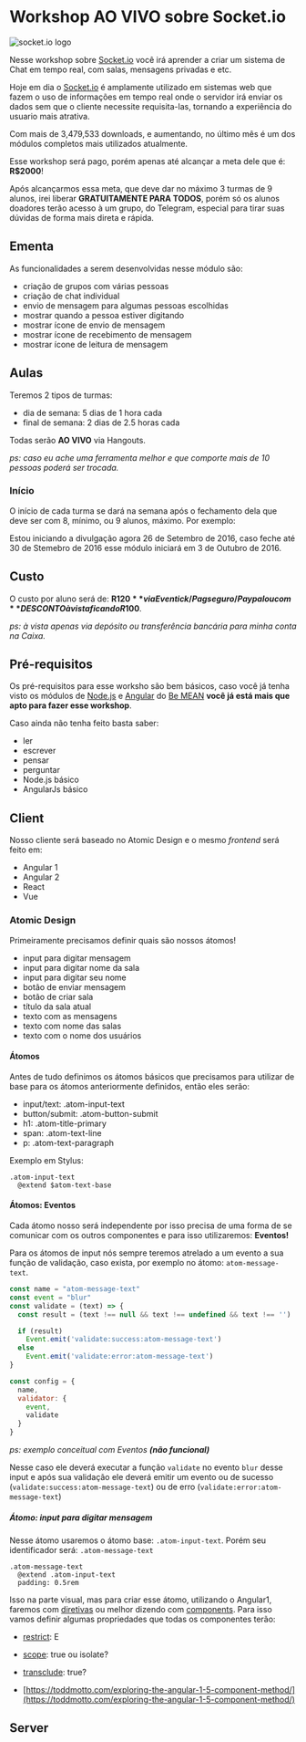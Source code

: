 # Workshop AO VIVO sobre Socket.io

![socket.io logo](http://www.cnydev.org/wp-content/uploads/2015/03/socketio2.png)

Nesse workshop sobre [Socket.io](http://socket.io/) você irá aprender a criar um sistema de Chat em tempo real, com salas, mensagens privadas e etc.

Hoje em dia o [Socket.io](http://socket.io/) é amplamente utilizado em sistemas web que fazem o uso de informações em tempo real onde o servidor irá enviar os dados sem que o cliente necessite requisita-las, tornando a experiência do usuario mais atrativa.

Com mais de 3,479,533 downloads, e aumentando, no último mês é um dos módulos completos mais utilizados atualmente.

Esse workshop será pago, porém apenas até alcançar a meta dele que é: **R$2000**!

Após alcançarmos essa meta, que deve dar no máximo 3 turmas de 9 alunos, irei liberar **GRATUITAMENTE PARA TODOS**, porém só os alunos doadores terão acesso à um grupo, do Telegram, especial para tirar suas dúvidas de forma mais direta e rápida.

## Ementa

As funcionalidades a serem desenvolvidas nesse módulo são:

- criação de grupos com várias pessoas
- criação de chat individual
- envio de mensagem para algumas pessoas escolhidas
- mostrar quando a pessoa estiver digitando
- mostrar ícone de envio de mensagem
- mostrar ícone de recebimento de mensagem
- mostrar ícone de leitura de mensagem

## Aulas

Teremos 2 tipos de turmas:

- dia de semana: 5 dias de 1 hora cada
- final de semana: 2 dias de 2.5 horas cada

Todas serão **AO VIVO** via Hangouts.

*ps: caso eu ache uma ferramenta melhor e que comporte mais de 10 pessoas poderá ser trocada.*

### Início

O início de cada turma se dará na semana após o fechamento dela que deve ser com 8, mínimo, ou 9 alunos, máximo. Por exemplo:

Estou iniciando a divulgação agora 26 de Setembro de 2016, caso feche até 30 de Stemebro de 2016 esse módulo iniciará em 3 de Outubro de 2016.

## Custo

O custo por aluno será de: **R$120** via Eventick/Pagseguro/Paypal ou com **DESCONTO à vista ficando R$100**.

*ps: à vista apenas via depósito ou transferência bancária para minha conta na Caixa.*

## Pré-requisitos

Os pré-requisitos para esse worksho são bem básicos, caso você já tenha visto os módulos de [Node.js](https://www.youtube.com/playlist?list=PL77JVjKTJT2hP_lxL88oDo2rJvOskpGfJ) e [Angular](https://www.youtube.com/playlist?list=PL77JVjKTJT2hfviaP9JV_ZyJWSD4je7Df) do [Be MEAN](https://www.youtube.com/channel/UCKdo1RaF8gzfhvkOdZv_ojg/playlists?sort=dd&shelf_id=0&view=1) **você já está mais que apto para fazer esse workshop**.

Caso ainda não tenha feito basta saber:

- ler
- escrever
- pensar
- perguntar
- Node.js básico
- AngularJs básico

## Client

Nosso cliente será baseado no Atomic Design e o mesmo *frontend* será feito em:

- Angular 1
- Angular 2
- React
- Vue

### Atomic Design

Primeiramente precisamos definir quais são nossos átomos!

- input para digitar mensagem
- input para digitar nome da sala
- input para digitar seu nome
- botão de enviar mensagem
- botão de criar sala
- título da sala atual
- texto com as mensagens
- texto com nome das salas
- texto com o nome dos usuários

#### Átomos

Antes de tudo definimos os átomos básicos que precisamos para utilizar de base para os átomos anteriormente definidos, então eles serão:

- input/text: .atom-input-text
- button/submit: .atom-button-submit
- h1: .atom-title-primary
- span: .atom-text-line
- p: .atom-text-paragraph


Exemplo em Stylus:

```stylus
.atom-input-text 
  @extend $atom-text-base

```

#### Átomos: Eventos

Cada átomo nosso será independente por isso precisa de uma forma de se comunicar com os outros componentes e para isso utilizaremos: **Eventos!**

Para os átomos de input nós sempre teremos atrelado a um evento a sua função de validação, caso exista, por exemplo no átomo: `atom-message-text`.

```js
const name = "atom-message-text"
const event = "blur"
const validate = (text) => {
  const result = (text !== null && text !== undefined && text !== '')

  if (result)
    Event.emit('validate:success:atom-message-text')
  else
    Event.emit('validate:error:atom-message-text')
}

const config = {
  name,
  validator: {
    event,
    validate
  }
}
```

*ps: exemplo conceitual com Eventos **(não funcional)***

Nesse caso ele deverá executar a função `validate` no evento `blur` desse input e após sua validação ele deverá emitir um evento ou de sucesso (`validate:success:atom-message-text`) ou de erro (`validate:error:atom-message-text`)


##### Átomo: input para digitar mensagem

Nesse átomo usaremos o átomo base: `.atom-input-text`. Porém seu identificador será: `.atom-message-text`


```stylus
.atom-message-text
  @extend .atom-input-text
  padding: 0.5rem
```

Isso na parte visual, mas para criar esse átomo, utilizando o Angular1, faremos com [diretivas](https://github.com/suissa/angularjs-directive-manual) ou melhor dizendo com [components](). Para isso vamos definir algumas propriedades que todas os componentes terão:

- [restrict](https://github.com/suissa/angularjs-directive-manual#restrict): E
- [scope](https://github.com/suissa/angularjs-directive-manual#scope): true ou isolate?
- [transclude](https://github.com/suissa/angularjs-directive-manual#transclude): true?

- [https://toddmotto.com/exploring-the-angular-1-5-component-method/](https://toddmotto.com/exploring-the-angular-1-5-component-method/)

## Server
